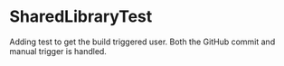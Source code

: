 # SharedLibraryTest

Adding test to get the build triggered user. Both the GitHub commit and manual trigger is handled.
